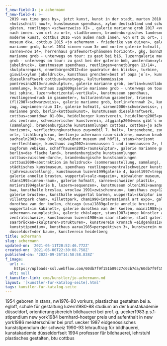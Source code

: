 ```yaml
---
f_new-field-3: jo achermann
f_new-field-4: >-
  2019 «as time goes by», jetzt kunst, kunst in der stadt, murten 2018
  «holzschnitt now!», kunstmuseum spendhaus, xylon deutschland und schweiz mit
  gästen, reutlingen «schwarzweiss XI» , galerie marianne grob 2017 «von außen
  nach innen. von ort zu ort», stadtbrunnen, brandenburgisches landesmuseum für
  moderne kunst, cottbus 2016 «von außen nach innen. von ort zu ort», amtsteich,
  museum dkw, cottbus 2015 «jo achermann - friederike van duiven», galerie
  marianne grob, basel 2014 «innen-raum 3» und «orte» galerie hofmatt, obwalden,
  sarnen«now 14», herrenhaus grafewnort«phänomen horizont», gkg, bonn2013galerie
  marianne grob - unterwegs on tour: zu gast bei b16, luzerngalerie marianne
  grob - unterwegs on tour: zu gast bei der galerie bmb, amsterdam«xylon
  jubeldruck», kunstmuseum spendhaus, reutlingen«ennetbürgen 13/14»,
  skulpturenpark, ennetbürgen2012«die quadratur des blicks», turbine,
  giswil«xylon jubeldruck», kunsthaus grenchen«best of papa jo´s», kunstmuseum
  dieselkraftwerk cottbus«kunstweg», kulturkommission
  pontresina2010«raumskulptur», galerie marianne grob, berlin«kunstlabor - die
  sammlung», kunsthaus zug2009galerie marianne grob - unterwegs on tour: zu gast
  bei sphinx, luzern«horizontal-vertikal», kunstmuseum spendhaus,
  reutlingen«druck im gasometer», kulturzentrum gasometer, triesen
  (fl)2007«schwarzweiss», galerie marianne grob, berlin«fernnah 2», kunsthaus
  zug, zug«innen-raum II», galerie hofmatt, sarnen2006«schwarzweiss», galerie
  marianne grob, berlin«kottbuskunst», kunstmuseum dieselkraftwerk,
  cottbus«countdown 01-00», heidelberger kunstverein, heidelberg2005«peripherie
  als zentrum», schweizerischer kunstverein, älggialp2004«was gibt´s neues»
  (sammlung), brandenburgische kunstsammlungen cottbus, cottbus«jo achermann
  horizont», verflechtungkunsthaus zug«mobil 7. halt», lorzenebene, zug«vor
  ort», lichtburgforum, berlin«jo achermann raum-sichten», museum bruder klaus,
  sachseln2003«now 03», nidwaldner museum und höfli, stans«horizont
  -verflechtung», kunsthaus zug2002«innenaussen 1 und innenaussen 2», kunsthaus
  zugforum vebikus, schaffhausen2001«raumskulptur», galerie marianne grob,
  berlin«das flache land», brandenburgische kunstsammlungen
  cottbus«zwischen-durch», brandenburgische kunstsammlungen
  cottbus2000«abstraktion im holzdruck» (sommerausstellung, sammlung),
  städtisches kunstmuseum, spendhaus reutlingen«zentralschweizer kunstschaffen»
  (jahresausstellung), kunstmuseum luzern1999galerie 4, basel1997«treppen-haus»,
  galerie annelie brusten, wuppertal«salz-magazin», nidwaldner museum,
  stans1995«innen-raum», galerie hofmatt, sarnen«schweizer plastik»,
  motiers1994galerie b, luzern«sequenzen», kunstmuseum olten1992«awangarda» (pl)
  bwa, kunsthalle breslau, wroclaw 1991«zwischenraum», kunsthaus zug«12 jahre
  galerie brusten», kunsthalle wuppertal barmen, wuppertal«skulptur innerschweiz
  villettpark cham», villettpark, cham1990«international art expo», galerie
  dorothea van der koelen, chicago (usa)1889galerie annelie brusten,
  wuppertal«im kabinett», galerie dorothea van der koelen, mainz1988«jo
  achermann-raumplastik», galerie chäslager, stans1987«junge künstler aus der
  zentralschweiz», kunstmuseum luzern1986«am saar staden», stadt galerie
  saarbrücken«skulpturen-strukturen», kunstverein kronach «eidgenössisches
  kunststipendium», kunsthaus aarau1985«perspektiven 3», kunstverein nrw,
  düsseldorf«der baum», kunstverein heidelberg
title: achermann
slug: achermann
updated-on: '2021-05-11T20:52:46.772Z'
created-on: '2021-05-06T22:30:08.758Z'
published-on: '2022-09-26T14:58:58.838Z'
f_image:
  url: >-
    https://uploads-ssl.webflow.com/60db7f9f151b09c27c0cb7da/60db7f9f151b090b2f0cba46_Bildschirmfoto%202021-05-09%20um%2013.47.31.png
  alt: null
f_kunstler-link: cms/kunstler/jo-achermann.md
layout: '[kunstler-fur-katalog-seite].html'
tags: kunstler-fur-katalog-seite
---
```


1954 geboren in stans, nw1976-80 vorkurs, plastisches gestalten bei a. egloff, schule für gestaltung luzern1980-88 studium an der kunstakademie düsseldorf, orientierungsbereich bildhauerei bei prof. g. uecker1983 p.s.1- stipendium new york1984 bernhard-hoetger preis und aufenthalt in new york1986 meisterschüler bei prof. uecker 1987 eidgenössisches kunststipendium der schweiz 1990-93 lehrauftrag für bildhauerei, kunstakademie düsseldorfseit 1994 professor für bildhauerei, lehrstuhl plastisches gestalten, btu cottbus
